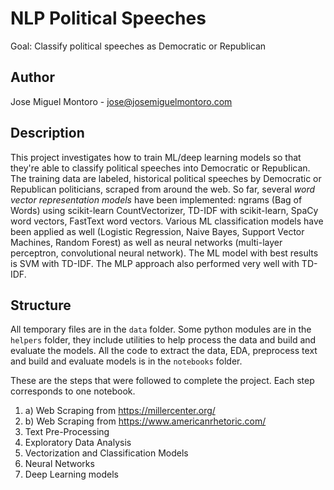 # NLP Political Speeches
Goal: Classify political speeches as Democratic or Republican

## Author
Jose Miguel Montoro - jose@josemiguelmontoro.com

## Description
This project investigates how to train ML/deep learning models so that they're able to classify political speeches into Democratic or Republican.
The training data are labeled, historical political speeches by Democratic or Republican politicians, scraped from around the web.
So far, several _word vector representation models_ have been implemented: ngrams (Bag of Words) using scikit-learn CountVectorizer, TD-IDF with scikit-learn, SpaCy word vectors, FastText word vectors.
Various ML classification models have been applied as well (Logistic Regression, Naive Bayes, Support Vector Machines, Random Forest) as well as neural networks (multi-layer perceptron, convolutional neural network).
The ML model with best results is SVM with TD-IDF. The MLP approach also performed very well with TD-IDF.

## Structure
All temporary files are in the `data` folder. Some python modules are in the `helpers` folder, they include utilities to help process the data and build and evaluate the models. All the code to extract the data, EDA, preprocess text and build and evaluate models is in the `notebooks` folder.

These are the steps that were followed to complete the project. Each step corresponds to one notebook.
1. a) Web Scraping from https://millercenter.org/
1. b) Web Scraping from https://www.americanrhetoric.com/
2. Text Pre-Processing
3. Exploratory Data Analysis
4. Vectorization and Classification Models
5. Neural Networks
6. Deep Learning models